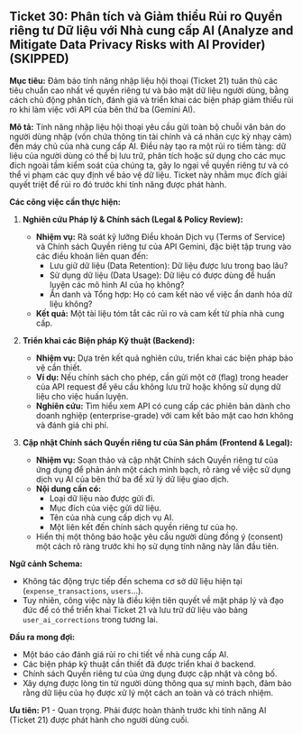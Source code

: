 ## Ticket 30: Phân tích và Giảm thiểu Rủi ro Quyền riêng tư Dữ liệu với Nhà cung cấp AI (Analyze and Mitigate Data Privacy Risks with AI Provider) (SKIPPED)

**Mục tiêu:** Đảm bảo tính năng nhập liệu hội thoại (Ticket 21) tuân thủ các tiêu chuẩn cao nhất về quyền riêng tư và bảo mật dữ liệu người dùng, bằng cách chủ động phân tích, đánh giá và triển khai các biện pháp giảm thiểu rủi ro khi làm việc với API của bên thứ ba (Gemini AI).

**Mô tả:**
Tính năng nhập liệu hội thoại yêu cầu gửi toàn bộ chuỗi văn bản do người dùng nhập (vốn chứa thông tin tài chính và cá nhân cực kỳ nhạy cảm) đến máy chủ của nhà cung cấp AI. Điều này tạo ra một rủi ro tiềm tàng: dữ liệu của người dùng có thể bị lưu trữ, phân tích hoặc sử dụng cho các mục đích ngoài tầm kiểm soát của chúng ta, gây lo ngại về quyền riêng tư và có thể vi phạm các quy định về bảo vệ dữ liệu. Ticket này nhằm mục đích giải quyết triệt để rủi ro đó trước khi tính năng được phát hành.

**Các công việc cần thực hiện:**

1.  **Nghiên cứu Pháp lý & Chính sách (Legal & Policy Review):**
    -   **Nhiệm vụ:** Rà soát kỹ lưỡng Điều khoản Dịch vụ (Terms of Service) và Chính sách Quyền riêng tư của API Gemini, đặc biệt tập trung vào các điều khoản liên quan đến:
        -   Lưu giữ dữ liệu (Data Retention): Dữ liệu được lưu trong bao lâu?
        -   Sử dụng dữ liệu (Data Usage): Dữ liệu có được dùng để huấn luyện các mô hình AI của họ không?
        -   Ẩn danh và Tổng hợp: Họ có cam kết nào về việc ẩn danh hóa dữ liệu không?
    -   **Kết quả:** Một tài liệu tóm tắt các rủi ro và cam kết từ phía nhà cung cấp.

2.  **Triển khai các Biện pháp Kỹ thuật (Backend):**
    -   **Nhiệm vụ:** Dựa trên kết quả nghiên cứu, triển khai các biện pháp bảo vệ cần thiết.
    -   **Ví dụ:** Nếu chính sách cho phép, cần gửi một cờ (flag) trong header của API request để yêu cầu không lưu trữ hoặc không sử dụng dữ liệu cho việc huấn luyện.
    -   **Nghiên cứu:** Tìm hiểu xem API có cung cấp các phiên bản dành cho doanh nghiệp (enterprise-grade) với cam kết bảo mật cao hơn không và đánh giá chi phí.

3.  **Cập nhật Chính sách Quyền riêng tư của Sản phẩm (Frontend & Legal):**
    -   **Nhiệm vụ:** Soạn thảo và cập nhật Chính sách Quyền riêng tư của ứng dụng để phản ánh một cách minh bạch, rõ ràng về việc sử dụng dịch vụ AI của bên thứ ba để xử lý dữ liệu giao dịch.
    -   **Nội dung cần có:**
        -   Loại dữ liệu nào được gửi đi.
        -   Mục đích của việc gửi dữ liệu.
        -   Tên của nhà cung cấp dịch vụ AI.
        -   Một liên kết đến chính sách quyền riêng tư của họ.
    -   Hiển thị một thông báo hoặc yêu cầu người dùng đồng ý (consent) một cách rõ ràng trước khi họ sử dụng tính năng này lần đầu tiên.

**Ngữ cảnh Schema:**
-   Không tác động trực tiếp đến schema cơ sở dữ liệu hiện tại (`expense_transactions`, `users`...).
-   Tuy nhiên, công việc này là điều kiện tiên quyết về mặt pháp lý và đạo đức để có thể triển khai Ticket 21 và lưu trữ dữ liệu vào bảng `user_ai_corrections` trong tương lai.

**Đầu ra mong đợi:**
-   Một báo cáo đánh giá rủi ro chi tiết về nhà cung cấp AI.
-   Các biện pháp kỹ thuật cần thiết đã được triển khai ở backend.
-   Chính sách Quyền riêng tư của ứng dụng được cập nhật và công bố.
-   Xây dựng được lòng tin từ người dùng thông qua sự minh bạch, đảm bảo rằng dữ liệu của họ được xử lý một cách an toàn và có trách nhiệm.

**Ưu tiên:** P1 - Quan trọng. Phải được hoàn thành trước khi tính năng AI (Ticket 21) được phát hành cho người dùng cuối.